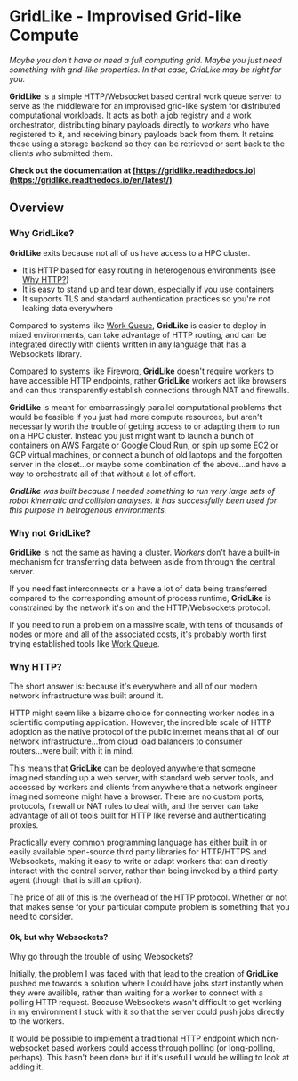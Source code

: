 # GridLike - Improvised Grid-like Compute

*Maybe you don't have or need a full computing grid.  Maybe you just need something with grid-like properties.  In that case, GridLike may be right for you.*


**GridLike** is a simple HTTP/Websocket based central work queue server to serve as the middleware for an improvised grid-like system for distributed computational workloads.  It acts as both a job registry and a work orchestrator, distributing binary payloads directly to *workers* who have registered to it, and receiving binary payloads back from them.  It retains these using a storage backend so they can be retrieved or sent back to the clients who submitted them.

**Check out the documentation at [https://gridlike.readthedocs.io](https://gridlike.readthedocs.io/en/latest/)**

## Overview

### Why GridLike?

**GridLike** exits because not all of us have access to a HPC cluster.

* It is HTTP based for easy routing in heterogenous environments (see [Why HTTP?](#why-http))
* It is easy to stand up and tear down, especially if you use containers
* It supports TLS and standard authentication practices so you're not leaking data everywhere

Compared to systems like [Work Queue](https://github.com/cooperative-computing-lab/cctools), **GridLike** is easier to deploy in mixed environments, can take advantage of HTTP routing, and can be integrated directly with clients written in any language that has a Websockets library.

Compared to systems like [Fireworq](https://github.com/fireworq/fireworq), **GridLike** doesn't require workers to have accessible HTTP endpoints, rather **GridLike** workers act like browsers and can thus transparently establish connections through NAT and firewalls.

**GridLike** is meant for embarrassingly parallel computational problems that would be feasible if you just had more compute resources, but aren't necessarily worth the trouble of getting access to or adapting them to run on a HPC cluster.  Instead you just might want to launch a bunch of containers on AWS Fargate or Google Cloud Run, or spin up some EC2 or GCP virtual machines, or connect a bunch of old laptops and the forgotten server in the closet...or maybe some combination of the above...and have a way to orchestrate all of that without a lot of effort.

***GridLike** was built because I needed something to run very large sets of robot kinematic and collision analyses. It has successfully been used for this purpose in hetrogenous environments.*

### Why not GridLike?

**GridLike** is not the same as having a cluster.  *Workers* don't have a built-in mechanism for transferring data between aside from through the central server.  

If you need fast interconnects or a have a lot of data being transferred compared to the corresponding amount of process runtime, **GridLike** is constrained by the network it's on and the HTTP/Websockets protocol.

If you need to run a problem on a massive scale, with tens of thousands of nodes or more and all of the associated costs, it's probably worth first trying established tools like [Work Queue](https://github.com/cooperative-computing-lab/cctools).

### Why HTTP?

The short answer is: because it's everywhere and all of our modern network infrastructure was built around it.

HTTP might seem like a bizarre choice for connecting worker nodes in a scientific computing application.  However, the incredible scale of HTTP adoption as the native protocol of the public internet means that all of our network infrastructure...from cloud load balancers to consumer routers...were built with it in mind.  

This means that **GridLike** can be deployed anywhere that someone imagined standing up a web server, with standard web server tools, and accessed by workers and clients from anywhere that a network engineer imagined someone might have a browser.  There are no custom ports, protocols, firewall or NAT rules to deal with, and the server can take advantage of all of tools built for HTTP like reverse and authenticating proxies.

Practically every common programming language has either built in or easily available open-source third party libraries for HTTP/HTTPS and Websockets, making it easy to write or adapt workers that can directly interact with the central server, rather than being invoked by a third party agent (though that is still an option).

The price of all of this is the overhead of the HTTP protocol.  Whether or not that makes sense for your particular compute problem is something that you need to consider.

#### Ok, but why Websockets?

Why go through the trouble of using Websockets?

Initially, the problem I was faced with that lead to the creation of **GridLike** pushed me towards a solution where I could have jobs start instantly when they were availible, rather than waiting for a worker to connect with a polling HTTP request.  Because Websockets wasn't difficult to get working in my environment I stuck with it so that the server could push jobs directly to the workers.

It would be possible to implement a traditional HTTP endpoint which non-websocket based workers could access through polling (or long-polling, perhaps).  This hasn't been done but if it's useful I would be willing to look at adding it.



